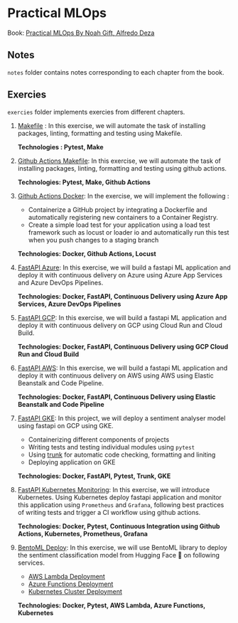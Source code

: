 # Practical MLOps

Book: [Practical MLOps By Noah Gift, Alfredo Deza](https://learning.oreilly.com/library/view/practical-mlops/9781098103002/)

## Notes

`notes` folder contains notes corresponding to each chapter from the book.

## Exercies

`exercies` folder implements exercies from different chapters.

1. [Makefile](exercises/1-makefile) : In this exercise, we will automate the task of installing packages, linting, formatting and testing using Makefile.

   **Technologies : Pytest, Make**

2. [Github Actions Makefile](exercises/2-github-actions-makefile): In this exercise, we will automate the task of installing packages, linting, formatting and testing using github actions.

   **Technologies: Pytest, Make, Github Actions**

3. [Github Actions Docker](exercises/3-github-actions-docker):  In the exercise, we will implement the following : 

   - Containerize a GitHub project by integrating a Dockerfile and automatically registering new containers to a Container Registry. 
   - Create a simple load test for your application using a load test framework such as locust or loader io and automatically run this test when you push changes to a staging branch

   **Technologies: Docker, Github Actions, Locust**

4. [FastAPI Azure](exercises/4-ml-fastapi-azure-serverless): In this exercise, we will build a fastapi ML application and deploy it with continuous delivery on Azure using Azure App Services and Azure DevOps Pipelines.

   **Technologies: Docker, FastAPI, Continuous Delivery using Azure App Services, Azure DevOps Pipelines**

5. [FastAPI GCP](exercises/5-ml-fastapi-gcp-serverless): In this exercise, we will build a fastapi ML application and deploy it with continuous delivery on GCP using Cloud Run and Cloud Build.

   **Technologies: Docker, FastAPI, Continuous Delivery using GCP Cloud Run and Cloud Build**

6. [FastAPI AWS](exercises/6-ml-fastapi-aws-serverless): In this exercise, we will build a fastapi ML application and deploy it with continuous delivery on AWS using AWS using Elastic Beanstalk and Code Pipeline.

   **Technologies: Docker, FastAPI, Continuous Delivery using Elastic Beanstalk and Code Pipeline**

7. [FastAPI GKE](exercises/8-fastapi-tests-gcp-gke): In this project, we will deploy a sentiment analyser model using fastapi on GCP using GKE.

   - Containerizing different components of projects
   - Writing tests and testing individual modules using `pytest`
   - Using [trunk](https://docs.trunk.io/) for automatic code checking, formatting and liniting
   - Deploying application on GKE

   **Technologies: Docker, FastAPI, Pytest, Trunk, GKE**

8. [FastAPI Kubernetes Monitoring](exercises/9-fastapi-kubernetes-monitoring): In this exercise, we will introduce Kubernetes. Using Kubernetes deploy fastapi application and monitor this application using `Prometheus` and `Grafana`, following best practices of writing tests and trigger a CI workflow using github actions.

   **Technologies: Docker, Pytest, Continuous Integration using Github Actions, Kubernetes, Prometheus, Grafana**

9. [BentoML Deploy](exercises/10-bentoml-deploy.git): In this exercise, we will use BentoML library to deploy the sentiment classification model from Hugging Face :hugs: on following services. 

   - [AWS Lambda Deployment](exercises/10-bentoml-deploy.git/aws%20lambda/Readme.md)
   - [Azure Functions Deployment](exercises/10-bentoml-deploy.git/azure%20functions/Readme.md)
   - [Kubernetes Cluster Deployment](exercises/10-bentoml-deploy.git/kubernetes/Readme.md)

   **Technologies: Docker, Pytest, AWS Lambda, Azure Functions, Kubernetes** 



